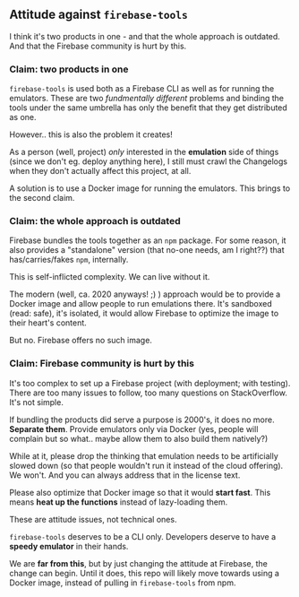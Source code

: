 ## Attitude against `firebase-tools`

I think it's two products in one - and that the whole approach is outdated. And that the Firebase community is hurt by this.

### Claim: two products in one

`firebase-tools` is used both as a Firebase CLI as well as for running the emulators. These are two *fundmentally different* problems and binding the tools under the same umbrella has only the benefit that they get distributed as one.

However.. this is also the problem it creates!

As a person (well, project) *only* interested in the **emulation** side of things (since we don't eg. deploy anything here), I still must crawl the Changelogs when they don't actually affect this project, at all.

A solution is to use a Docker image for running the emulators. This brings to the second claim.

### Claim: the whole approach is outdated

Firebase bundles the tools together as an `npm` package. For some reason, it also provides a "standalone" version (that no-one needs, am I right??) that has/carries/fakes `npm`, internally.

This is self-inflicted complexity. We can live without it.

The modern (well, ca. 2020 anyways! ;) ) approach would be to provide a Docker image and allow people to run emulations there. It's sandboxed (read: safe), it's isolated, it would allow Firebase to optimize the image to their heart's content.

But no. Firebase offers no such image.

### Claim: Firebase community is hurt by this

It's too complex to set up a Firebase project (with deployment; with testing). There are too many issues to follow, too many questions on StackOverflow. It's not simple.

If bundling the products did serve a purpose is 2000's, it does no more. **Separate them**. Provide emulators only via Docker (yes, people will complain but so what.. maybe allow them to also build them natively?)

While at it, please drop the thinking that emulation needs to be artificially slowed down (so that people wouldn't run it instead of the cloud offering). We won't. And you can always address that in the license text.

Please also optimize that Docker image so that it would **start fast**. This means **heat up the functions** instead of lazy-loading them.

These are attitude issues, not technical ones.

`firebase-tools` deserves to be a CLI only. Developers deserve to have a **speedy emulator** in their hands.

We are **far from this**, but by just changing the attitude at Firebase, the change can begin. Until it does, this repo will likely move towards using a Docker image, instead of pulling in `firebase-tools` from npm.
